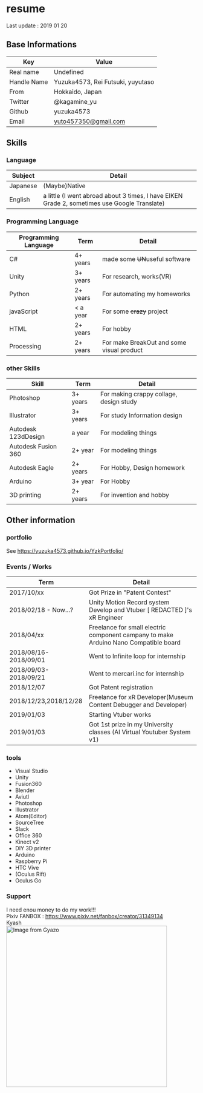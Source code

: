 # resume
Last update : 2019 01 20
## Base Informations

|Key  |Value  |
|---|---|
|Real name  |Undefined  |
|Handle Name  |Yuzuka4573, Rei Futsuki, yuyutaso  |
|From|Hokkaido, Japan|
|Twitter|@kagamine_yu|
|Github|yuzuka4573|
|Email| yuto457350@gmail.com|

## Skills
### Language  
|Subject|Detail|
|---|---|
|Japanese|(Maybe)Native|
|English|a little (I went abroad about 3 times, I have EIKEN Grade 2, sometimes use Google Translate)|
### Programming Language
|Programming Language|Term|Detail|
|---|---|---|
|C#|4+ years|made some ~~UN~~useful software|
|Unity|3+ years|For research, works(VR)|
|Python|2+ years|For automating my homeworks|
|javaScript|< a year|For some ~~crazy~~ project|
|HTML|2+ years|For hobby|
|Processing|2+ years|For make BreakOut and some visual product|
### other Skills
|Skill|Term|Detail|
|---|---|---|
|Photoshop|3+ years|For making crappy collage, design study|
|Illustrator|3+ years|For study Information design|
|Autodesk 123dDesign|a year|For modeling things|
|Autodesk Fusion 360|2+ year|For modeling things|
|Autodesk Eagle|2+ years|For Hobby, Design homework|
|Arduino|3+ year|For Hobby|
|3D printing|2+ years|For invention and hobby|
## Other information
### portfolio
See https://yuzuka4573.github.io/YzkPortfolio/  
### Events / Works    
|Term|Detail|  
|---|---|  
|2017/10/xx|Got Prize in "Patent Contest"|  
|2018/02/18 - Now...?|Unity Motion Record system Develop and Vtuber [ REDACTED ]'s xR Engineer|  
|2018/04/xx|Freelance for small electric component campany to make Arduino Nano Compatible board |  
|2018/08/16-2018/09/01|Went to Infinite loop for internship|  
|2018/09/03-2018/09/21|Went to mercari.inc for internship|  
|2018/12/07|Got Patent registration|  
|2018/12/23,2018/12/28|Freelance for xR Developer(Museum Content Debugger and Developer)|  
|2019/01/03|Starting Vtuber works|  
|2019/01/03|Got 1st prize in my University classes (AI Virtual Youtuber System v1)|

### tools
- Visual Studio
- Unity
- Fusion360
- Blender
- Aviutl
- Photoshop
- Illustrator
- Atom(Editor)
- SourceTree
- Slack
- Office 360
- Kinect v2  
- DIY 3D printer
- Arduino
- Raspberry Pi
- HTC Vive
- (Oculus Rift)
- Oculus Go
  
### Support
I need enou money to do my work!!!  
Pixiv FANBOX : https://www.pixiv.net/fanbox/creator/31349134  
Kyash  
<a href="https://gyazo.com/ffddc13def0dbb24252ad5a888331753"><img src="https://i.gyazo.com/ffddc13def0dbb24252ad5a888331753.jpg" alt="Image from Gyazo" width="425"/></a>
